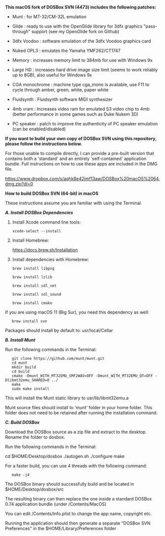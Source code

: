 **This macOS fork of DOSBox SVN (4473) includes the following patches:**

- Munt : for MT-32/CM-32L emulation

- Glide : ready to use with the OpenGlide library for 3dfx graphics "pass-through" support (see my OpenGlide fork on Github)

- 3dfx Voodoo : software emulation of the 3dfx Voodoo graphics card

- Nuked OPL3 : emulates the Yamaha YMF262/CT1747

- Memory : increases memory limit to 384mb for use with Windows 9x

- Large HD : increases hard drive image size limit (seems to work reliably up to 8GB), also useful for Windows 9x

- CGA monochrome : machine type cga_mono is available, use F11 to cycle through amber, green, white, paper white

- Fluidsynth : Fluidsynth software MIDI synthesizer

- 4mb vram : Increases video ram for emulated S3 video chip to 4mb (better performance in some games such as Duke Nukem 3D) 

- PC speaker : patch to improve the authenticity of PC speaker emulation (can be enabled/disabled)


**If you want to build your own copy of DOSBox SVN using this repository, please follow the instructions below.**

For those unable to compile directly, I can provide a pre-built version that contains both a 'standard' and an entirely 'self-contained' application bundle. Full instructions on how to use these apps are included in the DMG file.

https://www.dropbox.com/s/aqhk8e42jmf13aw/DOSBox%20macOS%2064.dmg.zip?dl=0


**How to build DOSBox SVN (64-bit) in macOS**

These instructions assume you are familiar with using the Terminal.

_**A. Install DOSBox Dependencies**_

1. Install Xcode command line tools:

       xcode-select --install

2. Install Homebrew:

   https://docs.brew.sh/Installation

3. Install dependencies with Homebrew:

       brew install libpng

       brew install lzlib

       brew install sdl_net

       brew install sdl_sound
       
       brew install cmake

If you are using macOS 11 (Big Sur), you need this dependency as well:    

       brew install svn

Packages should install by default to: usr/local/Cellar

_**B. Install Munt**_

Run the following commands in the Terminal:

       git clone https://github.com/munt/munt.git
       cd munt
       mkdir build
       cd build
       cmake -Dmunt_WITH_MT32EMU_SMF2WAV=OFF -Dmunt_WITH_MT32EMU_QT=OFF -Dlibmt32emu_SHARED=0 ../
       make
       sudo make install

This will install the Munt static library to usr/lib/libmt32emu.a

Munt source files should install to 'munt' folder in your home folder. This folder does not need to be retained after running the installation command.

_**C. Build DOSBox**_

Download the DOSBox source as a zip file and extract to the desktop. Rename the folder to dosbox.

Run the following commands in the Terminal:

   cd $HOME/Desktop/dosbox
   ./autogen.sh
   ./configure
   make

For a faster build, you can use 4 threads with the following command:

       make -j4

The DOSBox binary should successfully build and be located in $HOME/Desktop/dosbox/src

The resulting binary can then replace the one inside a standard DOSBox 0.74 application bundle (under /Contents/MacOS)

You can edit /Contents/Info.plist to change the app name, copyright etc.

Running the application should then generate a separate "DOSBox SVN Preferences" in the $HOME/Library/Preferences folder
